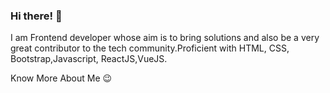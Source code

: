 ### Hi there! 👋

I am Frontend developer whose aim is to bring solutions and also be a very great contributor to the tech community.Proficient with HTML, CSS, Bootstrap,Javascript, ReactJS,VueJS.


Know More About Me :wink:
